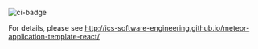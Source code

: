 ![ci-badge](https://github.com/study-dojo/study-dojo/workflows/ci-meteor-application-template-react/badge.svg)

For details, please see http://ics-software-engineering.github.io/meteor-application-template-react/
